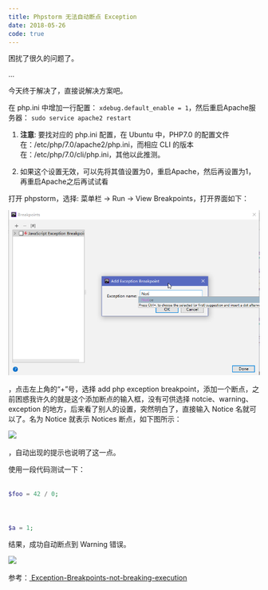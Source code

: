 ```yaml
---
title: Phpstorm 无法自动断点 Exception
date: 2018-05-26
code: true
---
```


困扰了很久的问题了。

  

...

  

今天终于解决了，直接说解决方案吧。

  

在 php.ini 中增加一行配置： `xdebug.default_enable = 1`，然后重启Apache服务器： `sudo service apache2 restart`

1. **注意**: 要找对应的 php.ini 配置，在 Ubuntu 中，PHP7.0 的配置文件在：/etc/php/7.0/apache2/php.ini，而相应 CLI 的版本在：/etc/php/7.0/cli/php.ini，其他以此推测。

2. 如果这个设置无效，可以先将其值设置为0，重启Apache，然后再设置为1，再重启Apache之后再试试看

  

打开 phpstorm，选择: 菜单栏 -> Run -> View Breakpoints，打开界面如下：

  

![](/blog/imgs/2112ed87ae129b4f62590c5117bb625c.png)

  

，点击左上角的“+”号，选择 add php exception breakpoint，添加一个断点，之前困惑我许久的就是这个添加断点的输入框，没有可供选择 notcie、warning、exception 的地方，后来看了别人的设置，突然明白了，直接输入 Notice 名就可以了。名为 Notice 就表示 Notices 断点，如下图所示：

  

![](/blog/imgs/55e505339725afcbf8cf5c31fed445f2.png)

  

，自动出现的提示也说明了这一点。

  

使用一段代码测试一下：

``` php

$foo = 42 / 0;

  

$a = 1;

```

  

结果，成功自动断点到 Warning 错误。

  

![](http://feiffy.cc/w/images/5/5b/Phpstorm-003.png)

  

参考：<a href="https://intellij-support.jetbrains.com/hc/en-us/community/posts/115000020804-Exception-Breakpoints-not-breaking-execution" target="_blank" rel="noopener noreferrer"> Exception-Breakpoints-not-breaking-execution</a>